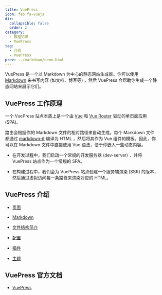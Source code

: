 ```yaml
---
title: VuePress
icon: fab fa-vuejs
dir:
  collapsible: false
  order: 2
category:
  - 教程知识
  - VuePress
tag:
  - 介绍
  - VuePress
prev: ../markdown/demo.html
---
```


VuePress 是一个以 Markdown 为中心的静态网站生成器。你可以使用 [Markdown](https://zh.wikipedia.org/wiki/Markdown) 来书写内容 (如文档、博客等) ，然后 VuePress 会帮助你生成一个静态网站来展示它们。

<!-- more -->

## VuePress 工作原理

一个 VuePress 站点本质上是一个由 [Vue](https://v3.vuejs.org/) 和 [Vue Router](https://next.router.vuejs.org) 驱动的单页面应用 (SPA)。

路由会根据你的 Markdown 文件的相对路径来自动生成。每个 Markdown 文件都通过 [markdown-it](https://github.com/markdown-it/markdown-it) 编译为 HTML ，然后将其作为 Vue 组件的模板。因此，你可以在 Markdown 文件中直接使用 Vue 语法，便于你嵌入一些动态内容。

- 在开发过程中，我们启动一个常规的开发服务器 (dev-server) ，并将 VuePress 站点作为一个常规的 SPA。

- 在构建过程中，我们会为 VuePress 站点创建一个服务端渲染 (SSR) 的版本，然后通过虚拟访问每一条路径来渲染对应的 HTML。

## VuePress 介绍

- [页面](page.md)

- [Markdown](markdown.md)

- [文件结构简介](file.md)

- [配置](config.md)

- [插件](plugin.md)

- [主题](theme.md)

## VuePress 官方文档

- [VuePress](https://vuejs.press/zh/)
